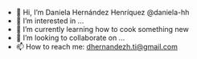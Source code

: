 - 👋 Hi, I’m Daniela Hernández Henríquez @daniela-hh
- 👀 I’m interested in ...
- 🌱 I’m currently learning how to cook something new
- 💞️ I’m looking to collaborate on ...
- 📫 How to reach me: dhernandezh.ti@gmail.com

<!---
daniela-hh/daniela-hh is a ✨ special ✨ repository because its `README.md` (this file) appears on your GitHub profile.
You can click the Preview link to take a look at your changes.
--->
